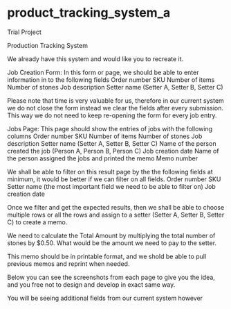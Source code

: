 # product_tracking_system_a

Trial Project

Production Tracking System

We already have this system and would like you to recreate it. 

Job Creation Form:
In this form or page, we should be able to enter information in to the following fields
Order number
SKU
Number of items
Number of stones
Job description
Setter name (Setter A, Setter B, Setter C)

Please note that time is very valuable for us, therefore in our current system we do not close the form instead we clear the fields after every submission. This way we do not need to keep re-opening the form for every job entry.

Jobs Page:
This page should show the entries of jobs with the following columns
Order number
SKU
Number of items
Number of stones
Job description
Setter name (Setter A, Setter B, Setter C)
Name of the person created the job (Person A, Person B, Person C)
Job creation date
Name of the person assigned the jobs and printed the memo
Memo number


We shall be able to filter on this result page by the the following fields at minimum, it would be better if we can filter on all fields.
Order number
SKU
Setter name (the most important field we need to be able to filter on)
Job creation date


Once we filter and get the expected results, then we shall be able to choose multiple rows or all the rows and assign to a setter (Setter A, Setter B, Setter C) to create a memo.

We need to calculate the Total Amount by multiplying the total number of stones by $0.50. What would be the amount we need to pay to the setter.

This memo should be in printable format, and we shold be able to pull previous memos and reprint when needed.

Below you can see the screenshots from each page to give you the idea, and you free not to design and develop in exact same way.

You will be seeing additional fields from our current system however 







